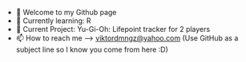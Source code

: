 - 👋 Welcome to my Github page
- 🌱 Currently learning: R
- 💼 Current Project: Yu-Gi-Oh: Lifepoint tracker for 2 players
- 📫 How to reach me --> viktordmngz@yahoo.com (Use GitHub as a subject line so I know you come from here :D)

<!---
viktordmngz/viktordmngz is a ✨ special ✨ repository because its `README.md` (this file) appears on your GitHub profile.
You can click the Preview link to take a look at your changes.
--->
